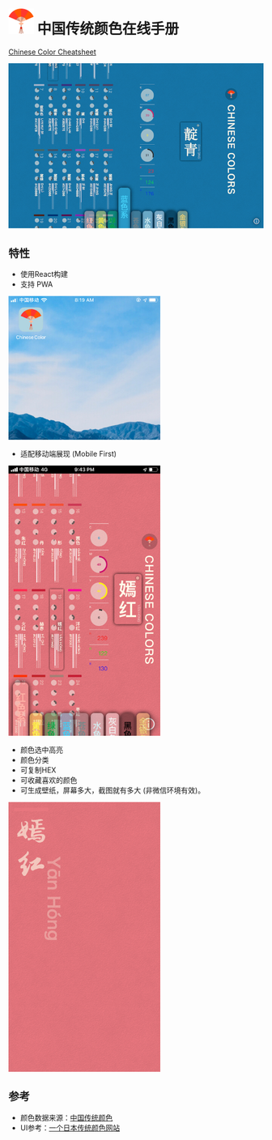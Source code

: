 # <img src="demo/logo.png" alt="Logo" width="50"> 中国传统颜色在线手册 

[Chinese Color Cheatsheet](https://works.yangerxiao.com/chinese-colors/)

<img src="demo/pc.png" alt="PC UI" width="600">

## 特性

- 使用React构建
- 支持 PWA

<img src="demo/pwa.jpg" alt="PWA Logo" width="300">

- 适配移动端展现 (Mobile First)

<img src="demo/m.png" alt="Mobile UI" width="300">

- 颜色选中高亮
- 颜色分类
- 可复制HEX
- 可收藏喜欢的颜色
- 可生成壁纸，屏幕多大，截图就有多大 (非微信环境有效)。

<img src="demo/screenshot.png" alt="screen shot" width="300">

## 参考

- 颜色数据来源：[中国传统颜色](http://blog.sina.com.cn/s/blog_5c3b139d0101deia.html)
- UI参考：[一个日本传统颜色网站](http://nipponcolors.com/)
